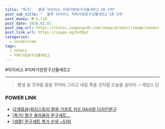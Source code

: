 ```yaml
--- 
title: "특가!   블루 아이비스 지퍼가방문구선물세트2 CR 1개" 
post_sub_title: "  블루 아이비스 지퍼가방문구선물세트2 CR 1개" 
post_money: ₩ 6,710 
post_date: 2020.02.01 
post_img_url: https://static.coupangcdn.com/image/product/image/vendoritem/2019/01/04/3901260678/86495a50-316f-4fd1-9f19-a3653d1ac378.jpg 
post_link_url: https://coupa.ng/bnPQyC 
categories: 
  - vendoritem 
tags: 
  - 아이비스 
  - 지퍼가방문구선물세트2 
--- 
```

  #아이비스 #지퍼가방문구선물세트2 
<hr> 

> 평생 살 것처럼 꿈을 꾸어라.그리고 내일 죽을 것처럼 오늘을 살아라. – 제임스 딘 


### POWER LINK

* <a href="https://blog.naver.com/fasyy4321/221791923238" target="_blank">(2개묶음)워십스토리 말씀 기프트 카드 04사랑 디자인문구</a>
* <a href="https://blog.naver.com/an0733/221792752005" target="_blank">[특가] 짱구 울라울라 문구세트...</a>
* <a href="https://blog.naver.com/sakai111/221792112130" target="_blank"> [생활] 문구세트 특가 순위 ~51위</a>
